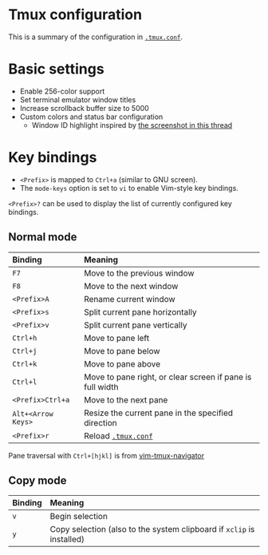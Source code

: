 # Tmux configuration

This is a summary of the configuration in [`.tmux.conf`](/.tmux.conf).

# Basic settings

* Enable 256-color support
* Set terminal emulator window titles
* Increase scrollback buffer size to 5000
* Custom colors and status bar configuration
  * Window ID highlight inspired by [the screenshot in this
    thread](http://crunchbang.org/forums/viewtopic.php?id=20504)

# Key bindings

* `<Prefix>` is mapped to `Ctrl+a` (similar to GNU screen).
* The `mode-keys` option is set to `vi` to enable Vim-style key bindings.

`<Prefix>?` can be used to display the list of currently configured
key bindings.

## Normal mode

| Binding | Meaning |
| :-- | :-- |
| `F7` | Move to the previous window |
| `F8` | Move to the next window |
| `<Prefix>A` | Rename current window |
| `<Prefix>s` | Split current pane horizontally |
| `<Prefix>v` | Split current pane vertically |
| `Ctrl+h` | Move to pane left |
| `Ctrl+j` | Move to pane below |
| `Ctrl+k` | Move to pane above |
| `Ctrl+l` | Move to pane right, or clear screen if pane is full width |
| `<Prefix>Ctrl+a` | Move to the next pane |
| `Alt+<Arrow Keys>` | Resize the current pane in the specified direction |
| `<Prefix>r` | Reload [`.tmux.conf`](/.tmux.conf) |

Pane traversal with `Ctrl+[hjkl]` is from
[vim-tmux-navigator](https://github.com/christoomey/vim-tmux-navigator)

## Copy mode

| Binding | Meaning |
| :-- | :-- |
| `v` | Begin selection |
| `y` | Copy selection (also to the system clipboard if `xclip` is installed) |
